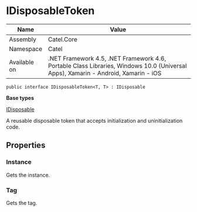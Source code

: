 

# IDisposableToken

Name|Value
---|---
Assembly|Catel.Core
Namespace|Catel
Available on|.NET Framework 4.5, .NET Framework 4.6, Portable Class Libraries, Windows 10.0 (Universal Apps), Xamarin - Android, Xamarin - iOS

```
public interface IDisposableToken<T, T> : IDisposable
```

**Base types**

[IDisposable]()


A reusable disposable token that accepts initialization and uninitialization code.



## Properties

### Instance

Gets the instance.



### Tag

Gets the tag.



